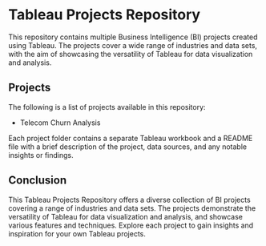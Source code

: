 
# Tableau Projects Repository

This repository contains multiple Business Intelligence (BI) projects created using Tableau. The projects cover a wide range of industries and data sets, with the aim of showcasing the versatility of Tableau for data visualization and analysis.


## Projects

The following is a list of projects available in this repository:

* Telecom Churn Analysis

Each project folder contains a separate Tableau workbook and a README file with a brief description of the project, data sources, and any notable insights or findings.

## Conclusion

This Tableau Projects Repository offers a diverse collection of BI projects covering a range of industries and data sets. The projects demonstrate the versatility of Tableau for data visualization and analysis, and showcase various features and techniques. Explore each project to gain insights and inspiration for your own Tableau projects.